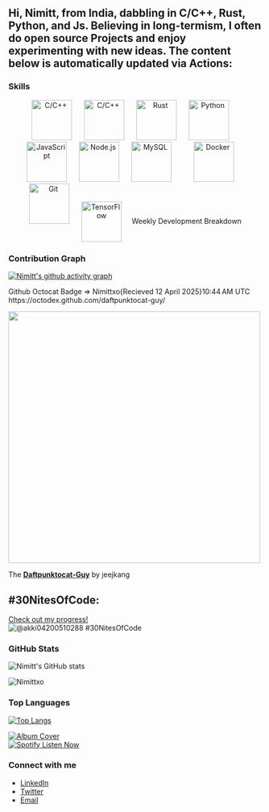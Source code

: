 <h2>
Hi, Nimitt, from India, dabbling in C/C++, Rust, Python, and Js. Believing in long-termism, I often do open source Projects and enjoy experimenting with new ideas. 
The content below is automatically updated via Actions:
</h2>


### Skills

<p align="center">
  <img src="https://upload.wikimedia.org/wikipedia/commons/1/19/C_Logo.png" alt="C/C++" width="80" height="80" style="margin-right: 20px;"/> 
  <img src="https://upload.wikimedia.org/wikipedia/commons/1/18/ISO_C%2B%2B_Logo.svg" alt="C/C++" width="80" height="80" style="margin-right: 20px;"/> 
  <img src="https://www.rust-lang.org/logos/rust-logo-512x512.png" alt="Rust" width="80" height="80" style="margin-right: 20px;"/> 
  <img src="https://upload.wikimedia.org/wikipedia/commons/c/c3/Python-logo-notext.svg" alt="Python" width="80" height="80" style="margin-right: 20px;"/> 
  <img src="https://upload.wikimedia.org/wikipedia/commons/6/6a/JavaScript-logo.png" alt="JavaScript" width="80" height="80" style="margin-right: 20px;"/> 
  <img src="https://upload.wikimedia.org/wikipedia/commons/d/d9/Node.js_logo.svg" alt="Node.js" width="80" height="80" style="margin-right: 20px;"/>
  <img src="https://drive.google.com/uc?export=view&id=1-z9xu0VKZNGtb3Kou1_qeORVHltiElCF" alt="MySQL" width="80" height="80" style="margin-right: 40px;"/> 
  <img src="https://www.svgrepo.com/show/349342/docker.svg" alt="Docker" width="80" height="80" style="margin-right: 20px;"/> 
  <img src="https://git-scm.com/images/logos/downloads/Git-Icon-1788C.png" alt="Git" width="80" height="80" style="margin-right: 20px;"/> 
  <img src="https://drive.google.com/uc?export=view&id=1sU-oEfrajYd0NsBDmpj49_j9TeKXJ3Hk" alt="TensorFlow" width="80" height="80"  style="margin-right: 20px; vertical-align: middle;/>
</p>

- **Languages:** C/C++, Rust, Python, JavaScript
- **Tools:** Node.js, Docker, Git, TensorFlow, Open Source Development


### Weekly Development Breakdown
<!--START_SECTION:waka-->
<!--END_SECTION:waka-->

### Contribution Graph
[![Nimitt's github activity graph](https://github-readme-activity-graph.vercel.app/graph?username=Nimittxo&theme=github-compact)](https://github.com/ashutosh00710/github-readme-activity-graph)
<link href="https://octodex.github.com/daftpunktocat-guy/" rel="alternate" type="text/html" title="Daftpunktocat-Guy"/>
<updated>Github Octocat Badge => Nimittxo{Recieved 12 April 2025}10:44 AM UTC</updated>
<id>https://octodex.github.com/daftpunktocat-guy/</id>
<content type="html"> <p> <a href="https://octodex.github.com/daftpunktocat-guy/"> <img src="https://octodex.github.com/images/daftpunktocat-guy.gif" width="500" height="500"/> </a> </p> <p>The <strong><a href="https://octodex.github.com/daftpunktocat-guy/">Daftpunktocat-Guy</a></strong> by jeejkang </p> </content>

## #30NitesOfCode:
  [Check out my progress!](https://www.codedex.io/@akki04200510288/30-nites-of-code)  
  ![@akki04200510288 #30NitesOfCode](https://www.codedex.io/api/petStatus?user=akki04200510288)

### GitHub Stats
![Nimitt's GitHub stats](https://github-readme-stats.vercel.app/api?username=Nimittxo&show_icons=true&theme=merko&rank_icon=percentile&api_domain=wakatime.com)
<p><img align="center" src="https://github-readme-streak-stats.herokuapp.com/?user=Nimittxo&theme=merko" alt="Nimittxo" /></p>

### Top Languages
[![Top Langs](https://github-readme-stats.vercel.app/api/top-langs/?username=Nimittxo&layout=donut&theme=merko)](https://github.com/Nimittxo/C-Practice)

[![Album Cover](https://media4.giphy.com/media/v1.Y2lkPTc5MGI3NjExdndlcXI2M3FhbHZwbmk0aTNkMXJweHJuY2FoaXdrMDJtdXAwMHJhOSZlcD12MV9pbnRlcm5hbF9naWZfYnlfaWQmY3Q9Zw/EitSwiDyDn58Q8je1M/giphy.gif)](https://open.spotify.com/track/2tudvzsrR56uom6smgOcSf)  
[![Spotify Listen Now](https://img.shields.io/badge/Spotify-Listen%20Now-green?style=for-the-badge&logo=spotify)](https://open.spotify.com/track/2tudvzsrR56uom6smgOcSf)

### Connect with me
- [LinkedIn](https://www.linkedin.com/in/nimitt-sharma-2915bb274/)
- [Twitter](https://x.com/sharma_nimitt)
- [Email](https://mail.google.com/mail/u/0/#inbox?compose=new)
